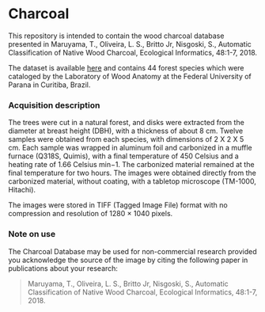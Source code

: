 # Charcoal

This repository is intended to contain the wood charcoal database presented in Maruyama, T., Oliveira, L. S., Britto Jr, Nisgoski, S., Automatic Classification of Native Wood Charcoal, Ecological Informatics, 48:1-7, 2018.

The dataset is available [here](https://web.inf.ufpr.br/vri/databases/charcoal/) and contains 44 forest species which were cataloged by the Laboratory of Wood Anatomy at the Federal University of Parana in Curitiba, Brazil. 

### Acquisition description

The trees were cut in a natural forest, and disks were extracted from the diameter at breast height (DBH), with a thickness of about 8 cm. Twelve samples were obtained from each species, with dimensions of 2 X 2 X 5 cm. Each sample was wrapped in aluminum foil and carbonized in a muffle furnace (Q318S, Quimis), with a final temperature of 450 Celsius and a heating rate of 1.66 Celsius min−1. The carbonized material remained at the final temperature for two hours. The images were obtained directly from the carbonized material, without coating, with a tabletop microscope (TM-1000, Hitachi).

The images were stored in TIFF (Tagged Image File) format with no compression and resolution of 1280 × 1040 pixels. 

### Note on use

The Charcoal Database may be used for non-commercial research provided you acknowledge the source of the image by citing the following paper in publications about your research:

> Maruyama, T., Oliveira, L. S., Britto Jr, Nisgoski, S., Automatic Classification of Native Wood Charcoal, Ecological Informatics, 48:1-7, 2018.


